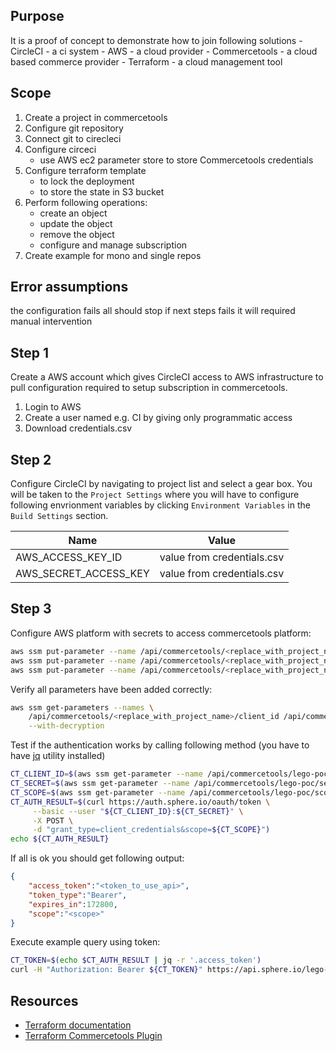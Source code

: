 Purpose
-------

It is a proof of concept to demonstrate how to join following solutions
    - CircleCI - a ci system
    - AWS - a cloud provider
    - Commercetools - a cloud based commerce provider
    - Terraform - a cloud management tool

Scope
-----

1. Create a project in commercetools
2. Configure git repository
3. Connect git to cirecleci
4. Configure circeci
    - use AWS ec2 parameter store to store Commercetools credentials
4. Configure terraform template
    - to lock the deployment
    - to store the state in S3 bucket
5. Perform following operations:
    - create an object
    - update the object
    - remove the object
    - configure and manage subscription
6. Create example for mono and single repos

Error assumptions
-----------------

the configuration fails all should stop
if next steps fails it will required manual intervention

Step 1
------

Create a AWS account which gives CircleCI access to AWS infrastructure to pull configuration required to setup subscription in commercetools.

1. Login to AWS 
2. Create a user named e.g. CI by giving only programmatic access
3. Download credentials.csv

Step 2 
-------

Configure CircleCI by navigating to project list and select a gear box. You will be taken to the `Project Settings` where you will have to configure following envrionment variables by clicking `Environment Variables` in the `Build Settings` section.

| Name | Value |
| ---- | ----- |
| AWS_ACCESS_KEY_ID | value from credentials.csv | 
| AWS_SECRET_ACCESS_KEY | value from credentials.csv | 

Step 3
------

Configure AWS platform with secrets to access commercetools platform:

```bash
aws ssm put-parameter --name /api/commercetools/<replace_with_project_name>/client_id --type SecureString --value <commercetools_client_id>
aws ssm put-parameter --name /api/commercetools/<replace_with_project_name>/secret --type SecureString --value <commercetools_secret>
aws ssm put-parameter --name /api/commercetools/<replace_with_project_name>/scope --type SecureString --value <commercetools_scope>
```

Verify all parameters have been added correctly:

```bash
aws ssm get-parameters --names \
    /api/commercetools/<replace_with_project_name>/client_id /api/commercetools/<replace_with_project_name>/secret /api/commercetools/<replace_with_project_name>/scope \
    --with-decryption
```

Test if the authentication works by calling following method (you have to have [jq](https://stedolan.github.io/jq/) utility installed)

```bash
CT_CLIENT_ID=$(aws ssm get-parameter --name /api/commercetools/lego-poc/client_id --with-decryption | jq -r '.Parameter.Value')
CT_SECRET=$(aws ssm get-parameter --name /api/commercetools/lego-poc/secret --with-decryption | jq -r '.Parameter.Value')
CT_SCOPE=$(aws ssm get-parameter --name /api/commercetools/lego-poc/scope --with-decryption | jq -r '.Parameter.Value')
CT_AUTH_RESULT=$(curl https://auth.sphere.io/oauth/token \
     --basic --user "${CT_CLIENT_ID}:${CT_SECRET}" \
     -X POST \
     -d "grant_type=client_credentials&scope=${CT_SCOPE}")
echo ${CT_AUTH_RESULT}
```

If all is ok you should get following output:

```json
{
    "access_token":"<token_to_use_api>",
    "token_type":"Bearer",
    "expires_in":172800,
    "scope":"<scope>"
}
```

Execute example query using token:
```bash
CT_TOKEN=$(echo $CT_AUTH_RESULT | jq -r '.access_token')
curl -H "Authorization: Bearer ${CT_TOKEN}" https://api.sphere.io/lego-poc/categories
```

Resources
---------
* [Terraform documentation](https://www.terraform.io/docs/index.html)
* [Terraform Commercetools Plugin](https://commercetools-terraform-provider.readthedocs.io/en/latest/)
